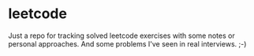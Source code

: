# leetcode

Just a repo for tracking solved leetcode exercises with some notes
or personal approaches.
And some problems I've seen in real interviews. ;-)